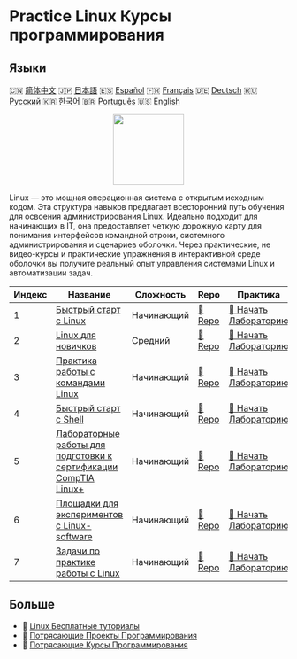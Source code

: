 # Practice Linux Курсы программирования

## Языки

🇨🇳 [简体中文](README_zh.md) 🇯🇵 [日本語](README_ja.md) 🇪🇸 [Español](README_es.md) 🇫🇷 [Français](README_fr.md) 🇩🇪 [Deutsch](README_de.md) 🇷🇺 [Русский](README_ru.md) 🇰🇷 [한국어](README_ko.md) 🇧🇷 [Português](README_pt.md) 🇺🇸 [English](README.md) 

<div align="center">
<img width="128px" src="https://file.labex.io/path/k5LXo5b82pJm.png">
</div>

Linux — это мощная операционная система с открытым исходным кодом. Эта структура навыков предлагает всесторонний путь обучения для освоения администрирования Linux. Идеально подходит для начинающих в IT, она предоставляет четкую дорожную карту для понимания интерфейсов командной строки, системного администрирования и сценариев оболочки. Через практические, не видео-курсы и практические упражнения в интерактивной среде оболочки вы получите реальный опыт управления системами Linux и автоматизации задач.

|   Индекс | Название                                                                                                                         | Сложность   | Repo                                                                          | Практика                                                                                  |
|----------|----------------------------------------------------------------------------------------------------------------------------------|-------------|-------------------------------------------------------------------------------|-------------------------------------------------------------------------------------------|
|        1 | [Быстрый старт с Linux](https://labex.io/ru/courses/quick-start-with-linux)                                                      | Начинающий  | [🔗 Repo](https://github.com/labex-labs/quick-start-with-linux)               | [🚀 Начать Лабораторию](https://labex.io/ru/courses/quick-start-with-linux)               |
|        2 | [Linux для новичков](https://labex.io/ru/courses/linux-for-noobs)                                                                | Средний     | [🔗 Repo](https://github.com/labex-labs/linux-for-noobs)                      | [🚀 Начать Лабораторию](https://labex.io/ru/courses/linux-for-noobs)                      |
|        3 | [Практика работы с командами Linux](https://labex.io/ru/courses/linux-basic-commands-practice-online)                            | Начинающий  | [🔗 Repo](https://github.com/labex-labs/linux-basic-commands-practice-online) | [🚀 Начать Лабораторию](https://labex.io/ru/courses/linux-basic-commands-practice-online) |
|        4 | [Быстрый старт с Shell](https://labex.io/ru/courses/quick-start-with-shell)                                                      | Начинающий  | [🔗 Repo](https://github.com/labex-labs/quick-start-with-shell)               | [🚀 Начать Лабораторию](https://labex.io/ru/courses/quick-start-with-shell)               |
|        5 | [Лабораторные работы для подготовки к сертификации CompTIA Linux+](https://labex.io/ru/courses/comptia-linux-plus-training-labs) | Начинающий  | [🔗 Repo](https://github.com/labex-labs/comptia-linux-plus-training-labs)     | [🚀 Начать Лабораторию](https://labex.io/ru/courses/comptia-linux-plus-training-labs)     |
|        6 | [Площадки для экспериментов с Linux-software](https://labex.io/ru/courses/linux-software-playgrounds)                            | Начинающий  | [🔗 Repo](https://github.com/labex-labs/linux-software-playgrounds)           | [🚀 Начать Лабораторию](https://labex.io/ru/courses/linux-software-playgrounds)           |
|        7 | [Задачи по практике работы с Linux](https://labex.io/ru/courses/linux-practice-challenges)                                       | Начинающий  | [🔗 Repo](https://github.com/labex-labs/linux-practice-challenges)            | [🚀 Начать Лабораторию](https://labex.io/ru/courses/linux-practice-challenges)            |

## Больше

- 🔗 [Linux Бесплатные туториалы](https://github.com/labex-labs/linux-free-tutorials)
- 🔗 [Потрясающие Проекты Программирования](https://github.com/labex-labs/awesome-programming-projects)
- 🔗 [Потрясающие Курсы Программирования](https://github.com/labex-labs/awesome-programming-courses)

